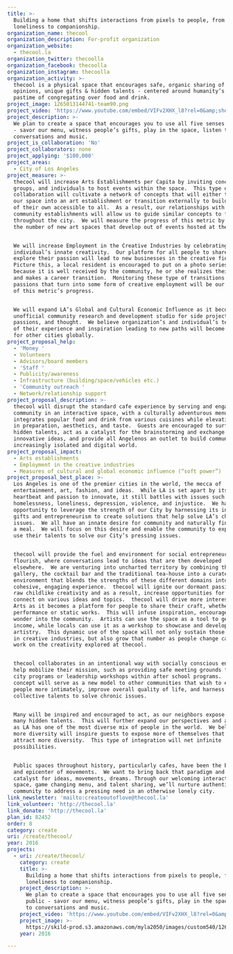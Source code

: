 ```yaml
---
title: >-
  Building a home that shifts interactions from pixels to people, from
  loneliness to companionship.
organization_name: thecool
organization_description: For-profit organization
organization_website:
  - thecool.la
organization_twitter: thecoolla
organization_facebook: thecoolla
organization_instagram: thecoolla
organization_activity: >-
  thecool is a physical space that encourages safe, organic sharing of ideas &
  opinions, unique gifts & hidden talents - centered around humanity’s age-old
  pastime of congregating over food and drink.
project_image: 1265013144741-team90.png
project_video: 'https://www.youtube.com/embed/VIFv2XHX_l8?rel=0&amp;showinfo=0'
project_description: >-
  We plan to create a space that encourages you to use all five senses in public
  - savor our menu, witness people’s gifts, play in the space, listen to
  conversations and music.
project_is_collaboration: 'No'
project_collaborators: none
project_applying: '$100,000'
project_areas:
  - City of Los Angeles
project_measure: >-
  thecool will increase Arts Establishments per Capita by inviting concepts,
  groups, and individuals to host events within the space.  This type of
  collaboration will cultivate a network of concepts that will either transform
  our space into an art establishment or transition externally to build a space
  of their own accessible to all.  As a result, our relationships with local
  community establishments will allow us to guide similar concepts to fruition
  throughout the city.  We will measure the progress of this metric by counting
  the number of new art spaces that develop out of events hosted at thecool.


  We will increase Employment in the Creative Industries by celebrating every
  individual’s innate creativity.  Our platform for all people to share and
  explore their passion will lead to new businesses in the creative field. 
  Picture this, a local resident is encouraged to put on a photo series, and
  because it is well received by the community, he or she realizes their gift
  and makes a career transition.  Monitoring these type of transitions or
  passions that turn into some form of creative employment will be our measure
  of this metric’s progress.


  We will expand LA’s Global and Cultural Economic Influence as it becomes the
  unofficial community research and development studio for side projects,
  passions, and thought.  We believe organization’s and individual’s testimonies
  of their experience and inspiration leading to new paths will become a model
  for other cities globally.
project_proposal_help:
  - 'Money '
  - Volunteers
  - Advisors/board members
  - 'Staff '
  - Publicity/awareness
  - Infrastructure (building/space/vehicles etc.)
  - 'Community outreach '
  - Network/relationship support
project_proposal_description: >-
  thecool will disrupt the standard cafe experience by serving and engaging the
  community in an interactive space, with a culturally adventurous menu that
  integrates popular food and drink from various cuisines while elevating them
  in preparation, aesthetics, and taste.  Guests are encouraged to surface their
  hidden talents, act as a catalyst for the brainstorming and exchange of
  innovative ideas, and provide all Angelenos an outlet to build community in an
  increasingly isolated and digital world.
project_proposal_impact:
  - Arts establishments
  - Employment in the creative industries
  - Measures of cultural and global economic influence (“soft power”)
project_proposal_best_place: >-
  Los Angeles is one of the premier cities in the world, the mecca of
  entertainment, art, fashion, and ideas.  While LA is set apart by its creative
  heartbeat and passion to innovate, it still battles with issues such as,
  homelessness, loneliness, depression, violence, and injustice.  We have an
  opportunity to leverage the strength of our City by harnessing its incredible
  gifts and entrepreneurism to create solutions that help solve LA’s chronic
  issues.  We all have an innate desire for community and naturally find it over
  a meal.  We will focus on this desire and enable the community to explore and
  use their talents to solve our City’s pressing issues.


  thecool will provide the fuel and environment for social entrepreneurs to
  flourish, where conversations lead to ideas that are then developed
  elsewhere.  We are venturing into uncharted territory by combining the
  gallery, the cocktail bar and the traditional tea-house into a curated
  environment that blends the strengths of these different domains into one
  cohesive, engaging experience.  thecool will ignite our dormant passion for
  raw childlike creativity and as a result, increase opportunities for people to
  connect on various ideas and topics.  thecool will drive more interest in the
  Arts as it becomes a platform for people to share their craft, whether it be
  performance or static works.  This will infuse inspiration, encouragement, and
  wonder into the community.  Artists can use the space as a tool to generate
  income, while locals can use it as a workshop to showcase and develop their
  artistry.  This dynamic use of the space will not only sustain those employed
  in creative industries, but also grow that number as people change careers to
  work on the creativity explored at thecool.


  thecool collaborates in an intentional way with socially conscious entities to
  help mobilize their mission, such as providing safe meeting grounds for inner
  city programs or leadership workshops within after school programs.  Our
  concept will serve as a new model to other communities that wish to engage its
  people more intimately, improve overall quality of life, and harness the
  collective talents to solve chronic issues.


  Many will be inspired and encouraged to act, as our neighbors expose their
  many hidden talents.  This will further expand our perspectives and abilities,
  as LA has one of the most diverse mix of people in the world.  We believe that
  more diversity will inspire guests to expose more of themselves that will then
  attract more diversity.  This type of integration will net infinite
  possibilities.


  Public spaces throughout history, particularly cafes, have been the birthplace
  and epicenter of movements.  We want to bring back that paradigm and be the
  catalyst for ideas, movements, dreams. Through our welcoming interactive
  space, game changing menu, and talent sharing, we’ll nurture authentic
  community to address a pressing need in an otherwise lonely city.
link_newsletter: 'mailto:createoutoflove@thecool.la'
link_volunteer: 'http://thecool.la'
link_donate: 'http://thecool.la'
plan_id: 82452
order: 8
category: create
uri: /create/thecool/
year: 2016
projects:
  - uri: /create/thecool/
    category: create
    title: >-
      Building a home that shifts interactions from pixels to people, from
      loneliness to companionship.
    project_description: >-
      We plan to create a space that encourages you to use all five senses in
      public - savor our menu, witness people’s gifts, play in the space, listen
      to conversations and music.
    project_video: 'https://www.youtube.com/embed/VIFv2XHX_l8?rel=0&amp;showinfo=0'
    project_image: >-
      https://skild-prod.s3.amazonaws.com/myla2050/images/custom540/1265013144741-team90.png
    year: 2016

---
```

